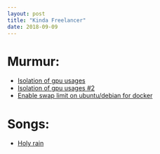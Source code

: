 ```yaml
---
layout: post
title: "Kinda Freelancer"
date: 2018-09-09
---
```

# Murmur:
- [Isolation of gpu usages](https://github.com/NVIDIA/nvidia-docker)
- [Isolation of gpu usages #2](https://github.com/NVIDIA/nvidia-docker/wiki/GPU-isolation-(version-1.0))
- [Enable swap limit on ubuntu/debian for docker](https://docs.docker.com/install/linux/linux-postinstall/#your-kernel-does-not-support-cgroup-swap-limit-capabilities)

# Songs:
- [Holy rain](https://www.youtube.com/watch?v=iczdtVWaSHE)
